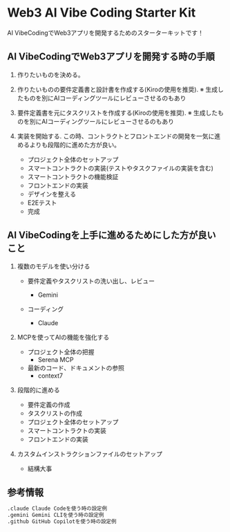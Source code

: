 # Web3 AI Vibe Coding Starter Kit 

AI VibeCodingでWeb3アプリを開発するためのスターターキットです！

## AI VibeCodingでWeb3アプリを開発する時の手順

1. 作りたいものを決める。

2. 作りたいものの要件定義書と設計書を作成する(Kiroの使用を推奨). 
   ※ 生成したものを別にAIコーディングツールにレビューさせるのもあり

3. 要件定義書を元にタスクリストを作成する(Kiroの使用を推奨). 
   ※ 生成したものを別にAIコーディングツールにレビューさせるのもあり

4. 実装を開始する. 
   この時、コントラクトとフロントエンドの開発を一気に進めるよりも段階的に進めた方が良い。　　
   - プロジェクト全体のセットアップ
    - スマートコントラクトの実装(テストやタスクファイルの実装を含む)
    - スマートコントラクトの機能検証
    - フロントエンドの実装
    - デザインを整える
    - E2Eテスト
    - 完成
   
## AI VibeCodingを上手に進めるためにした方が良いこと

1. 複数のモデルを使い分ける
    - 要件定義やタスクリストの洗い出し、レビュー
      - Gemini

    - コーディング
      - Claude

2. MCPを使ってAIの機能を強化する
    - プロジェクト全体の把握
      - Serena MCP
    - 最新のコード、ドキュメントの参照
      - context7

3. 段階的に進める
    - 要件定義の作成
    - タスクリストの作成
    - プロジェクト全体のセットアップ
    - スマートコントラクトの実装
    - フロントエンドの実装

4. カスタムインストラクションファイルのセットアップ
    - 結構大事
  
## 参考情報

```bash
.claude Claude Codeを使う時の設定例
.gemini Gemini CLIを使う時の設定例
.github GitHub Copilotを使う時の設定例
```